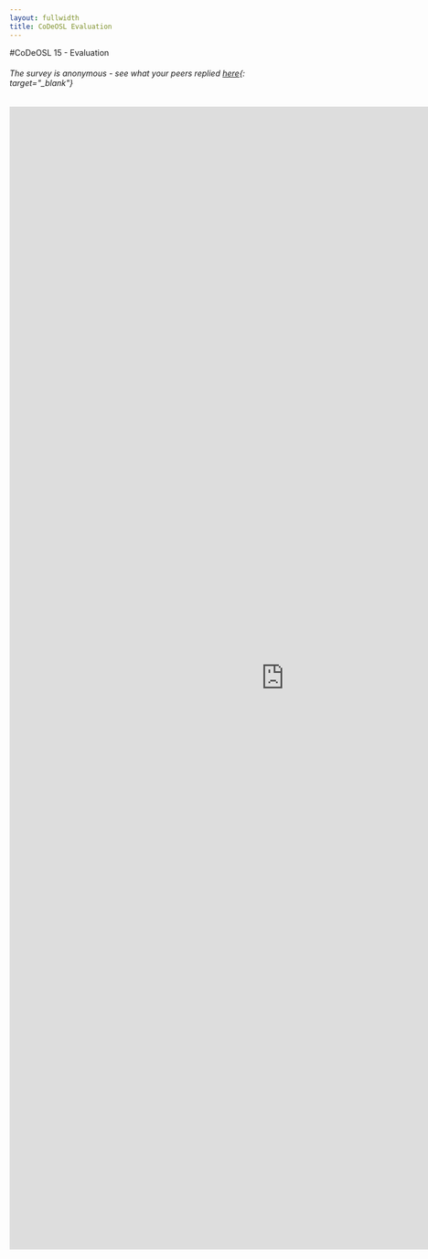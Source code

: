 ```yaml
---
layout: fullwidth
title: CoDeOSL Evaluation
---
```

#CoDeOSL 15 - Evaluation

###### The survey is anonymous - see what your peers replied [here](https://docs.google.com/a/praqma.net/forms/d/1Zihpvbm9-EL-O2jGWRoZL4j8GjJkv-9jz_JNOnM9fJA/viewanalytics){: target="_blank"}

<iframe src="https://docs.google.com/forms/d/1YoJ9T7Xp6xpqvti2cur-Uvq2zG6DzkRxmf8bzNcK__8/viewform?embedded=true" width="960" height="2000" frameborder="0" marginheight="0" marginwidth="0">Loading...</iframe>

